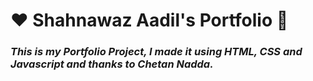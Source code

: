 # ❤️ Shahnawaz Aadil's Portfolio 🙏
### _This is my Portfolio Project, I made it using HTML, CSS and Javascript and thanks to Chetan Nadda._
